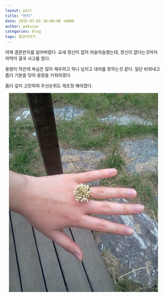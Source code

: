 ```yaml
---
layout: post
title: "반지"
date: 2015-07-01 10:06:00 +0900
author: poksion
categories: blog
tags: 일상이야기
---
```

어제 결혼반지를 잃어버렸다. 요새 정신이 없어 아슬아슬했는데, 정신이 없다는것마저 까먹어 결국 사고를 쳤다.

용량이 작은데 욕심은 많아 채우려고 하니 넘치고 대처를 못하는것 같다. 일단 비워내고 좀더 기본을 닦아 용량을 키워야겠다.

좀더 깊이 고민하여 우선순위도 재조정 해야겠다.

<div align="center"><img src="/assets/img/post/2012-05-28-ring.jpg" width="480"/></div>

